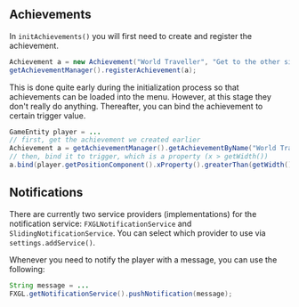 ## Achievements

In `initAchievements()` you will first need to create and register the achievement.

```java
Achievement a = new Achievement("World Traveller", "Get to the other side of the screen.");
getAchievementManager().registerAchievement(a);
```

This is done quite early during the initialization process so that achievements can be loaded into the menu.
However, at this stage they don't really do anything.
Thereafter, you can bind the achievement to certain trigger value.

```java
GameEntity player = ...
// first, get the achievement we created earlier
Achievement a = getAchievementManager().getAchievementByName("World Traveller");
// then, bind it to trigger, which is a property (x > getWidth())
a.bind(player.getPositionComponent().xProperty().greaterThan(getWidth()));
```

## Notifications

There are currently two service providers (implementations) for the notification service: `FXGLNotificationService` and `SlidingNotificationService`. You can select which provider to use via `settings.addService()`.

Whenever you need to notify the player with a message, you can use the following:

```java
String message = ...
FXGL.getNotificationService().pushNotification(message);
```